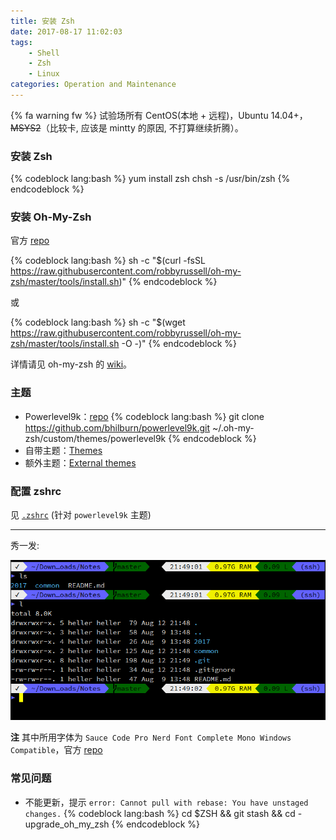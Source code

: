```yaml
---
title: 安装 Zsh
date: 2017-08-17 11:02:03
tags:
    - Shell
    - Zsh
    - Linux
categories: Operation and Maintenance
---
```


 {% fa warning fw %} 试验场所有 CentOS(本地 + 远程)，Ubuntu 14.04+，~~MSYS2~~（比较卡,
应该是 mintty 的原因, 不打算继续折腾）。

### 安装 Zsh

{% codeblock lang:bash %}
yum install zsh
chsh -s /usr/bin/zsh
{% endcodeblock %}

### 安装 Oh-My-Zsh

官方 [repo][oh-my-zsh-repo]

{% codeblock lang:bash %}
sh -c "$(curl -fsSL https://raw.githubusercontent.com/robbyrussell/oh-my-zsh/master/tools/install.sh)"
{% endcodeblock %}

或

{% codeblock lang:bash %}
sh -c "$(wget https://raw.githubusercontent.com/robbyrussell/oh-my-zsh/master/tools/install.sh -O -)"
{% endcodeblock %}

详情请见 oh-my-zsh 的 [wiki][oh-my-zsh-wiki]。

<!-- more -->

### 主题

- Powerlevel9k：[repo][powerlevel9k-repo]
  {% codeblock lang:bash %}
  git clone https://github.com/bhilburn/powerlevel9k.git ~/.oh-my-zsh/custom/themes/powerlevel9k
  {% endcodeblock %}
- 自带主题：[Themes][oh-my-zsh-themes]
- 额外主题：[External themes][oh-my-zsh-external-themes]

### 配置 zshrc

见 [`.zshrc`][zshrc] (针对 `powerlevel9k` 主题)

---

秀一发:

![](/img/zsh-on-xshell.png)

**注** 其中所用字体为 `Sauce Code Pro Nerd Font Complete Mono Windows Compatible`，官方 [repo][nerdfonts-repo]

### 常见问题

- 不能更新，提示
  `error: Cannot pull with rebase: You have unstaged changes.`
  {% codeblock lang:bash %}
  cd $ZSH && git stash && cd -
  upgrade_oh_my_zsh
  {% endcodeblock %}


[oh-my-zsh-repo]: https://github.com/robbyrussell/oh-my-zsh
[oh-my-zsh-wiki]: https://github.com/robbyrussell/oh-my-zsh/wiki/Installing-ZSH
[oh-my-zsh-themes]: https://github.com/robbyrussell/oh-my-zsh/wiki/Themes
[oh-my-zsh-external-themes]: https://github.com/robbyrussell/oh-my-zsh/wiki/External-themes
[powerlevel9k-repo]: https://github.com/bhilburn/powerlevel9k
[nerdfonts-repo]: https://github.com/buzzkillhardball/nerdfonts
[zshrc]: /src/.zshrc

